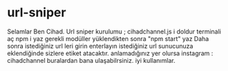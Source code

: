 # url-sniper
Selamlar Ben Cihad.
Url sniper kurulumu ;
cihadchannel.js i doldur
terminali aç
npm i yaz
gerekli modüller yüklendikten sonra "npm start" yaz
Daha sonra istediğiniz url leri girin enterlayın
istediğiniz url sunucunuza eklendiğinde sizlere etiket atacaktır.
anlamadığınız yer olursa
instagram : cihadchannel
buralardan bana ulaşabilrsiniz. 
iyi kullanımlar.
